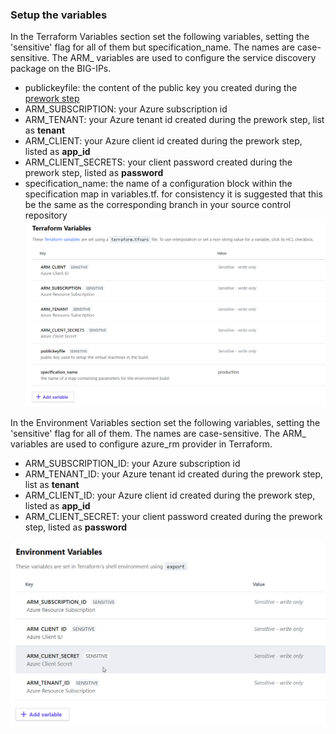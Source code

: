 ### Setup the variables  
In the Terraform Variables section set the following variables, setting the 'sensitive' flag for all of them but specification_name. The names are case-sensitive. The ARM_ variables are used to configure the service discovery package on the BIG-IPs.
- publickeyfile: the content of the public key you created during the [prework step](PREWORK.md)
- ARM_SUBSCRIPTION: your Azure subscription id 
- ARM_TENANT: your Azure tenant id created during the prework step, list as **tenant**
- ARM_CLIENT: your Azure client id created during the prework step, listed as **app_id**
- ARM_CLIENT_SECRETS: your client password created during the prework step, listed as **password**
- specification_name: the name of a configuration block within the specification map in variables.tf. for consistency it is suggested that this be the same as the corresponding branch in your source control repository
![terraform][terraformvariables]  

In the Environment Variables section set the following variables, setting the 'sensitive' flag for all of them. The names are case-sensitive. The ARM_ variables are used to configure azure_rm provider in Terraform.  

- ARM_SUBSCRIPTION_ID: your Azure subscription id 
- ARM_TENANT_ID: your Azure tenant id created during the prework step, list as **tenant**
- ARM_CLIENT_ID: your Azure client id created during the prework step, listed as **app_id**
- ARM_CLIENT_SECRET: your client password created during the prework step, listed as **password**

![environment][environmentvariables]  




[terraformvariables]:doc_assets/terraformvariables.png
[environmentvariables]:doc_assets/environmentvariables.png